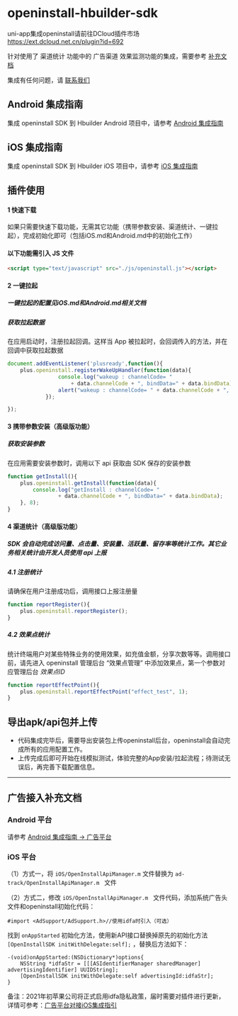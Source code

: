 # openinstall-hbuilder-sdk

uni-app集成openinstall请前往DCloud插件市场 https://ext.dcloud.net.cn/plugin?id=692 

针对使用了 渠道统计 功能中的 广告渠道 效果监测功能的集成，需要参考 [补充文档](#ad)

集成有任何问题，请 [联系我们](https://www.openinstall.io/)

## Android 集成指南

集成 openinstall SDK 到 Hbuilder Android 项目中，请参考 [Android 集成指南](README/Android.md)

## iOS 集成指南

集成 openinstall SDK 到 Hbuilder iOS 项目中，请参考 [iOS 集成指南](README/iOS.md)

## 插件使用

#### 1 快速下载
如果只需要快速下载功能，无需其它功能（携带参数安装、渠道统计、一键拉起），完成初始化即可（包括iOS.md和Android.md中的初始化工作）  


#### 以下功能需引入 JS 文件
``` html
<script type="text/javascript" src="./js/openinstall.js"></script>
```

#### 2 一键拉起
##### 一键拉起的配置见iOS.md和Android.md相关文档
##### 获取拉起数据
在应用启动时，注册拉起回调。这样当 App 被拉起时，会回调传入的方法，并在回调中获取拉起数据
``` js
document.addEventListener('plusready',function(){
    plus.openinstall.registerWakeUpHandler(function(data){
                console.log("wakeup : channelCode= "
                    + data.channelCode + ", bindData=" + data.bindData);
                alert("wakeup : channelCode= " + data.channelCode + ", bindData=" + data.bindData);
            });

});
```

#### 3 携带参数安装（高级版功能）
##### 获取安装参数  
在应用需要安装参数时，调用以下 api 获取由 SDK 保存的安装参数
``` js
function getInstall(){
    plus.openinstall.getInstall(function(data){
        console.log("getInstall : channelCode= "
                + data.channelCode + ", bindData=" + data.bindData);
    }, 8);
}
```

#### 4 渠道统计（高级版功能）
##### SDK 会自动完成访问量、点击量、安装量、活跃量、留存率等统计工作。其它业务相关统计由开发人员使用 api 上报

##### 4.1 注册统计
请确保在用户注册成功后，调用接口上报注册量
``` js
function reportRegister(){
    plus.openinstall.reportRegister();
}
```

##### 4.2 效果点统计
统计终端用户对某些特殊业务的使用效果，如充值金额，分享次数等等。调用接口前，请先进入 openinstall 管理后台 “效果点管理” 中添加效果点，第一个参数对应管理后台 *效果点ID*
``` js
function reportEffectPoint(){
    plus.openinstall.reportEffectPoint("effect_test", 1);
}
```

## 导出apk/api包并上传
- 代码集成完毕后，需要导出安装包上传openinstall后台，openinstall会自动完成所有的应用配置工作。  
- 上传完成后即可开始在线模拟测试，体验完整的App安装/拉起流程；待测试无误后，再完善下载配置信息。  

---
<a id=ad></a>
## 广告接入补充文档

### Android 平台
 
请参考 [Android 集成指南 -> 广告平台](README/Android.md#广告平台)

### iOS 平台

（1）方式一，将 `iOS/OpenInstallApiManager.m` 文件替换为 `ad-track/OpenInstallApiManager.m ` 文件

（2）方式二，修改 `iOS/OpenInstallApiManager.m ` 文件代码，添加系统广告头文件和openinstall初始化代码：
``` objc
#import <AdSupport/AdSupport.h>//使用idfa时引入（可选）
```

找到 `onAppStarted` 初始化方法，使用新API接口替换掉原先的初始化方法 `[OpenInstallSDK initWithDelegate:self];` ，替换后方法如下：
``` objc
-(void)onAppStarted:(NSDictionary*)options{    
    NSString *idfaStr = [[[ASIdentifierManager sharedManager] advertisingIdentifier] UUIDString];
    [OpenInstallSDK initWithDelegate:self advertisingId:idfaStr];
}
```

备注：2021年初苹果公司将正式启用idfa隐私政策，届时需要对插件进行更新，详情可参考：[广告平台对接iOS集成指引](https://www.openinstall.io/doc/ad_ios.html)
